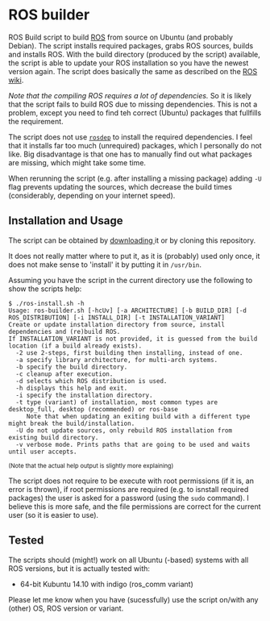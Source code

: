 # ROS builder

ROS Build script to build [ROS](http://www.ros.org/) from source on Ubuntu (and probably Debian).
The script installs required packages, grabs ROS sources, builds and installs ROS.
With the build directory (produced by the script) available, the script is able to update your ROS installation so you have the newest version again.
The script does basically the same as described on the [ROS wiki](http://wiki.ros.org/indigo/Installation/Source).

*Note that the compiling ROS requires a lot of dependencies.* So it is likely that the script fails to build ROS due to missing dependencies. This is not a problem, except you need to find teh correct (Ubuntu) packages that fullfills the requirement.

The script does not use [`rosdep`](http://wiki.ros.org/rosdep) to install the required dependencies.
I feel that it installs far too much (unrequired) packages, which I personally do not like.
Big disadvantage is that one has to manually find out what packages are missing, which might take some time.

When rerunning the script (e.g. after installing a missing package) adding `-U` flag prevents updating the sources, which decrease the build times (considerably, depending on your internet speed).

## Installation and Usage

The script can be obtained by [downloading ](https://raw.githubusercontent.com/veger/ros-builder/master/ros-builder.sh) it or by cloning this repository.

It does not really matter where to put it, as it is (probably) used only once, it does not make sense to 'install' it by putting it in `/usr/bin`.

Assuming you have the script in the current directory use the following to show the scripts help:

```
$ ./ros-install.sh -h
Usage: ros-builder.sh [-hcUv] [-a ARCHITECTURE] [-b BUILD_DIR] [-d ROS_DISTRIBUTION] [-i INSTALL_DIR] [-t INSTALLATION_VARIANT]
Create or update installation directory from source, install dependencies and (re)build ROS.
If INSTALLATION_VARIANT is not provided, it is guessed from the build location (if a build already exists).
  -2 use 2-steps, first building then installing, instead of one.
  -a specify library architecture, for multi-arch systems.
  -b specify the build directory.
  -c cleanup after execution.
  -d selects which ROS distribution is used.
  -h displays this help and exit.
  -i specify the installation directory.
  -t type (variant) of installation, most common types are desktop_full, desktop (recommended) or ros-base
     Note that when updating an exiting build with a different type might break the build/installation.
  -U do not update sources, only rebuild ROS installation from existing build directory.
  -v verbose mode. Prints paths that are going to be used and waits until user accepts.
```
<sup>(Note that the actual help output is slightly more explaining)</sup>

The script does not require to be execute with root permissions (if it is, an error is thrown), if root permissions are required (e.g. to isnstall required packages) the user is asked for a password (using the `sudo` command).
I believe this is more safe, and the file permissions are correct for the current user (so it is easier to use).

## Tested

The scripts should (might!) work on all Ubuntu (-based) systems with all ROS versions, but it is actually tested with:
 * 64-bit Kubuntu 14.10 with indigo (ros_comm variant)

 Please let me know when you have (sucessfully) use the script on/with any (other) OS, ROS version or variant.
